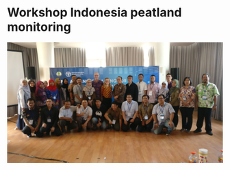 # Workshop Indonesia peatland monitoring
![group pic](/docs/imgs/group_pic.jpg?raw=true "Optional Title")
